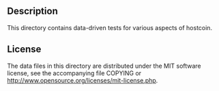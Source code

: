 Description
------------

This directory contains data-driven tests for various aspects of hostcoin.

License
--------

The data files in this directory are distributed under the MIT software
license, see the accompanying file COPYING or
http://www.opensource.org/licenses/mit-license.php.

